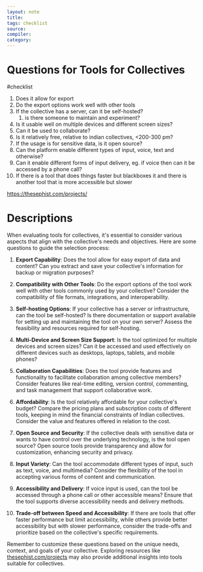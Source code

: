 ```yaml
---
layout: note
title:
tags: checklist
source:
compiler:
category:
---
```


# Questions for Tools for Collectives

 #checklist 

1. Does it allow for export
2. Do the export options work well with other tools
3. If the collective has a server, can it be self-hosted?
	1. is there someone to maintain and experiment?
4. Is it usable well on multiple devices and different screen sizes?
5. Can it be used to collaborate?
6. Is it relatively free, relative to indian collectives, <200-300 pm?
7. If the usage is for sensitive data, is it open source?
8. Can the platform enable different types of input, voice, text and otherwise?
9. Can it enable different forms of input delivery, eg. if voice then can it be accessed by a phone call?
10. If there is a tool that does things faster but blackboxes it and there is another tool that is more accessible but slower

https://thesephist.com/projects/


# Descriptions

When evaluating tools for collectives, it's essential to consider various aspects that align with the collective's needs and objectives. Here are some questions to guide the selection process:

1. **Export Capability**: Does the tool allow for easy export of data and content? Can you extract and save your collective's information for backup or migration purposes?

2. **Compatibility with Other Tools**: Do the export options of the tool work well with other tools commonly used by your collective? Consider the compatibility of file formats, integrations, and interoperability.

3. **Self-hosting Options**: If your collective has a server or infrastructure, can the tool be self-hosted? Is there documentation or support available for setting up and maintaining the tool on your own server? Assess the feasibility and resources required for self-hosting.

4. **Multi-Device and Screen Size Support**: Is the tool optimized for multiple devices and screen sizes? Can it be accessed and used effectively on different devices such as desktops, laptops, tablets, and mobile phones?

5. **Collaboration Capabilities**: Does the tool provide features and functionality to facilitate collaboration among collective members? Consider features like real-time editing, version control, commenting, and task management that support collaborative work.

6. **Affordability**: Is the tool relatively affordable for your collective's budget? Compare the pricing plans and subscription costs of different tools, keeping in mind the financial constraints of Indian collectives. Consider the value and features offered in relation to the cost.

7. **Open Source and Security**: If the collective deals with sensitive data or wants to have control over the underlying technology, is the tool open source? Open source tools provide transparency and allow for customization, enhancing security and privacy.

8. **Input Variety**: Can the tool accommodate different types of input, such as text, voice, and multimedia? Consider the flexibility of the tool in accepting various forms of content and communication.

9. **Accessibility and Delivery**: If voice input is used, can the tool be accessed through a phone call or other accessible means? Ensure that the tool supports diverse accessibility needs and delivery methods.

10. **Trade-off between Speed and Accessibility**: If there are tools that offer faster performance but limit accessibility, while others provide better accessibility but with slower performance, consider the trade-offs and prioritize based on the collective's specific requirements.

Remember to customize these questions based on the unique needs, context, and goals of your collective. Exploring resources like [thesephist.com/projects](https://thesephist.com/projects/) may also provide additional insights into tools suitable for collectives.